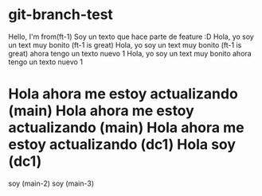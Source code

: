 # git-branch-test

Hello, I'm from(ft-1)
Soy un texto que hace parte de feature :D
Hola, yo soy un text muy bonito (ft-1 is great)
Hola, yo soy un text muy bonito (ft-1 is great)
ahora tengo un texto nuevo 1
Hola, yo soy un text muy bonito
ahora tengo un texto nuevo 1

Hola ahora me estoy actualizando (main)
Hola ahora me estoy actualizando (main)
Hola ahora me estoy actualizando (dc1)
Hola soy (dc1)
 ===
soy (main-2)
soy (main-3)